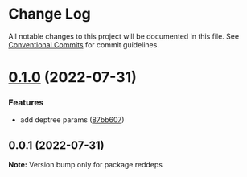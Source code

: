 # Change Log

All notable changes to this project will be documented in this file.
See [Conventional Commits](https://conventionalcommits.org) for commit guidelines.

# [0.1.0](https://github.com/vincenteof/reddeps/compare/v0.0.1...v0.1.0) (2022-07-31)

### Features

* add deptree params ([87bb607](https://github.com/vincenteof/reddeps/commit/87bb607dd7bb8a6e1e9db58dcf797e27d958a9b9))

## 0.0.1 (2022-07-31)

**Note:** Version bump only for package reddeps
